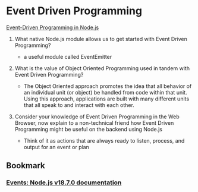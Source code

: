 # Event Driven Programming

[Event-Driven Programming in Node.js](https://www.digitalocean.com/community/tutorials/nodejs-event-driven-programming)

1. What native Node.js module allows us to get started with Event Driven Programming?
    - a useful module called EventEmitter

2. What is the value of Object Oriented Programming used in tandem with Event Driven Programming?
    - The Object Oriented approach promotes the idea that all behavior of an individual unit (or object) be handled from code within that unit. Using this approach, applications are built with many different units that all speak to and interact with each other.

3. Consider your knowledge of Event Driven Programming in the Web Browser, now explain to a non-technical friend how Event Driven Programming might be useful on the backend using Node.js
    - Think of it as actions that are always ready to listen, process, and output for an event or plan

## Bookmark

### [Events: Node.js v18.7.0 documentation](https://nodejs.org/api/events.html)
